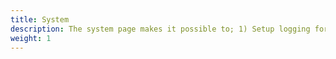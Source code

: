 ```yaml
---
title: System
description: The system page makes it possible to; 1) Setup logging for the LabBench system. LabBench provides a logging system of events that take place during experiments, 2) Enable the User Access Control system, 3) Register and deregister a License Key for LabBench. Before LabBench can run experimental studies, it must be registered with a valid License Key on the System Page.
weight: 1
---
```

